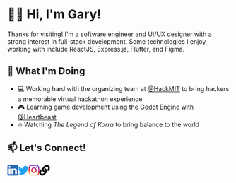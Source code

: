 # 👋🏼 Hi, I'm Gary!

Thanks for visiting! I'm a software engineer and UI/UX designer with a strong interest in full-stack development. Some technologies I enjoy working with include ReactJS, Express.js, Flutter, and Figma.

## 🌱 What I'm Doing

- 💻 Working hard with the organizing team at [@HackMIT](https://hackmit.org/) to bring hackers a memorable virtual hackathon experience
- 🎮 Learning game development using the Godot Engine with [@Heartbeast](https://github.com/uheartbeast)
- 🔥 Watching <em>The Legend of Korra</em> to bring balance to the world

## 📫 Let's Connect!

<a href="https://www.linkedin.com/in/gary-nguyen-mit/">
	<img width="24" align="left"
		 alt="My LinkedIn profile"
		 src="https://raw.githubusercontent.com/Kasaract/Kasaract/master/icons/linkedin.svg">
</a>

<a href="https://twitter.com/garynguyen_18" >
	<img width="24" align="left"
		 alt="My Twitter profile"
		 src="https://raw.githubusercontent.com/Kasaract/Kasaract/master/icons/twitter.svg" />
</a>

<a href="https://www.instagram.com/garynguyen18/">
	<img width="24" align="left"
		 alt="My Instagram profile"
		 src="https://raw.githubusercontent.com/Kasaract/Kasaract/master/icons/instagram.svg" />
</a>

<a href="https://garynguyen.com" >
	<img width="24" align="left"
		 alt="My Personal Portfolio"
		 src="https://raw.githubusercontent.com/Kasaract/Kasaract/master/icons/link.svg" />
</a>
